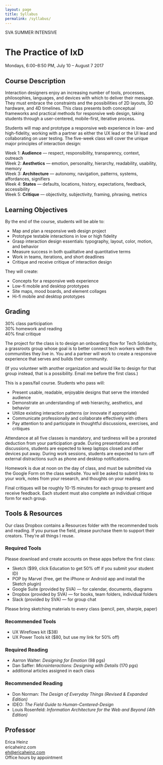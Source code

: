 ```yaml
---
layout: page
title: Syllabus
permalink: /syllabus/
---
```


SVA SUMMER INTENSIVE  

# The Practice of IxD 

Mondays, 6:00–8:50 PM, July 10 – August 7 2017

## Course Description
 
Interaction designers enjoy an increasing number of tools, processes, philosophies, languages, and devices with which to deliver their message. They must embrace the constraints and the possibilities of 2D layouts, 3D hardware, and 4D timelines. This class presents both conceptual frameworks and practical methods for responsive web design, taking students through a user-centered, mobile-first, iterative process. 
 
Students will map and prototype a responsive web experience in low- and high-fidelity, working with a partner as either the UX lead or the UI lead and collaborating on user testing. The five-week class will cover the unique major principles of interaction design:
 
Week 1: **Audience** — respect, responsibility, transparency, context, outreach  
Week 2: **Aesthetics** — emotion, personality, hierarchy, readability, usability, memory  
Week 3: **Architecture** — autonomy, navigation, patterns, systems, affordances, signifiers  
Week 4: **States** — defaults, locations, history, expectations, feedback, accessibility  
Week 5: **Critique** — objectivity, subjectivity, framing, phrasing, metrics  

## Learning Objectives
 
By the end of the course, students will be able to:
 
* Map and plan a responsive web design project 
* Prototype testable interactions in low or high fidelity
* Grasp interaction design essentials: typography, layout, color, motion, and behavior
* Measure success in both qualitative and quantitative terms
* Work in teams, iterations, and short deadlines
* Critique and receive critique of interaction design
 
They will create:
 
* Concepts for a responsive web experience
* Low-fi mobile and desktop prototypes
* Site maps, mood boards, and element collages
* Hi-fi mobile and desktop prototypes

## Grading
 
30% class participation  
30% homework and reading  
40% final critique  
 
The project for the class is to design an onboarding flow for Tech Solidarity, a grassroots group whose goal is to better connect tech workers with the communities they live in. You and a partner will work to create a responsive experience that serves and builds their community.
 
(If you volunteer with another organization and would like to design for that group instead, that is a possibility. Email me before the first class.)
 
This is a pass/fail course. Students who pass will: 
* Present usable, readable, enjoyable designs that serve the intended audience
* Demonstrate an understanding of web hierarchy, aesthetics, and behavior
* Utilize existing interaction patterns (or innovate if appropriate)
* Communicate professionally and collaborate effectively with others
* Pay attention to and participate in thoughtful discussions, exercises, and critiques
 
Attendance at all five classes is mandatory, and tardiness will be a prorated deduction from your participation grade. During presentations and discussions, students are expected to keep laptops closed and other devices put away. During work sessions, students are expected to turn off external distractions such as phone and desktop notifications.
 
Homework is due at noon on the day of class, and must be submitted via the Google Form on the class website. You will be asked to submit links to your work, notes from your research, and thoughts on your reading.
 
Final critiques will be roughly 10-15 minutes for each group to present and receive feedback. Each student must also complete an individual critique form for each group.
 

## Tools & Resources
Our class Dropbox contains a Resources folder with the recommended tools and reading. If you pursue the field, please purchase them to support their creators. They’re all things I reuse.

### Required Tools
Please download and create accounts on these apps before the first class:
* Sketch ($99, click Education to get 50% off if you submit your student ID)
* POP by Marvel (free, get the iPhone or Android app and install the Sketch plugin)
* Google Suite (provided by SVA) — for calendar, documents, diagrams
* Dropbox  (provided by SVA) — for books, team folders, individual folders
* Slack (provided by SVA) — for group chat 
 
Please bring sketching materials to every class (pencil, pen, sharpie, paper)

### Recommended Tools
* UX Wireflows kit ($38)
* UX Power Tools kit ($80, but use my link for 50% off)

### Required Reading
* Aarron Walter: _Designing for Emotion_ (98 pgs)
* Dan Saffer: _Microinteractions: Designing with Details_ (170 pgs)
* additional articles assigned in each class

### Recommended Reading
* Don Norman: _The Design of Everyday Things (Revised & Expanded Edition)_
* IDEO: _The Field Guide to Human-Centered-Design_ 
* Louis Rosenfeld: _Information Architecture for the Web and Beyond (4th Edition)_

## Professor
 
Erica Heinz  
ericaheinz.com  
eh@ericaheinz.com  
Office hours by appointment  
